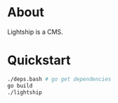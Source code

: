 # About

Lightship is a CMS.

# Quickstart

```sh
./deps.bash # go get dependencies
go build
./lightship
```
